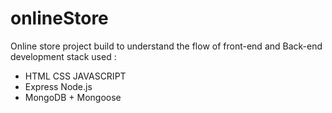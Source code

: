 # onlineStore
Online store project build to understand the flow of front-end and Back-end development
stack used :
- HTML CSS JAVASCRIPT
- Express Node.js
- MongoDB + Mongoose
